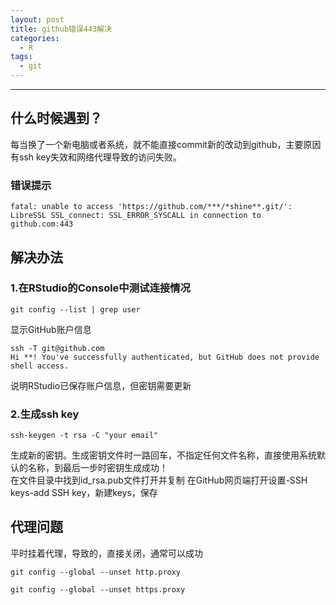 ```yaml
---
layout: post
title: github错误443解决
categories:
  - R
tags:
  - git
---
```

***


## 什么时候遇到？

每当换了一个新电脑或者系统，就不能直接commit新的改动到github，主要原因有ssh key失效和网络代理导致的访问失败。

### 错误提示

```
fatal: unable to access 'https://github.com/***/*shine**.git/': LibreSSL SSL_connect: SSL_ERROR_SYSCALL in connection to github.com:443
```

## 解决办法

### 1.在RStudio的Console中测试连接情况
```
git config --list | grep user
```
显示GitHub账户信息
```
ssh -T git@github.com
Hi **! You've successfully authenticated, but GitHub does not provide shell access.
```
说明RStudio已保存账户信息，但密钥需要更新

### 2.生成ssh key
```
ssh-keygen -t rsa -C "your email"
```
生成新的密钥。生成密钥文件时一路回车，不指定任何文件名称，直接使用系统默认的名称，到最后一步时密钥生成成功！  
在文件目录中找到id_rsa.pub文件打开并复制
在GitHub网页端打开设置-SSH keys-add SSH key，新建keys，保存
  
## 代理问题
平时挂着代理，导致的，直接关闭，通常可以成功

```
git config --global --unset http.proxy

git config --global --unset https.proxy
```


